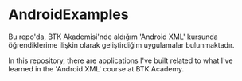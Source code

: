 # AndroidExamples
Bu repo'da, BTK Akademisi'nde aldığım 'Android XML' kursunda öğrendiklerime ilişkin olarak geliştirdiğim uygulamalar bulunmaktadır.

In this repository, there are applications I've built related to what I've learned in the 'Android XML' course at BTK Academy.
